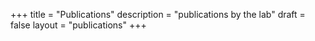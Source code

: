 +++
title = "Publications"
description = "publications by the lab"
draft = false
layout = "publications"
+++


